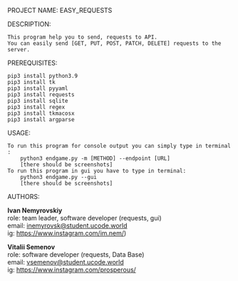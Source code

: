 PROJECT NAME:
    EASY_REQUESTS

DESCRIPTION:

    This program help you to send, requests to API.
    You can easily send [GET, PUT, POST, PATCH, DELETE] requests to the server.

PREREQUISITES:

    pip3 install python3.9
    pip3 install tk
    pip3 install pyyaml
    pip3 install requests
    pip3 install sqlite
    pip3 install regex
    pip3 install tkmacosx
    pip3 install argparse

USAGE:

    To run this program for console output you can simply type in terminal :
        python3 endgame.py -m [METHOD] --endpoint [URL]
        [there should be screenshots]
    To run this program in gui you have to type in terminal:
        python3 endgame.py --gui
        [there should be screenshots]

AUTHORS:

**Ivan Nemyrovskiy** \
role: team leader, software developer (requests, gui) \
email: inemyrovsk@student.ucode.world \
ig: https://www.instagram.com/im.nem/)  


**Vitalii Semenov** \
role: software developer (requests, Data Base) \
email: vsemenov@student.ucode.world \
ig: https://www.instagram.com/prosperous/  
    